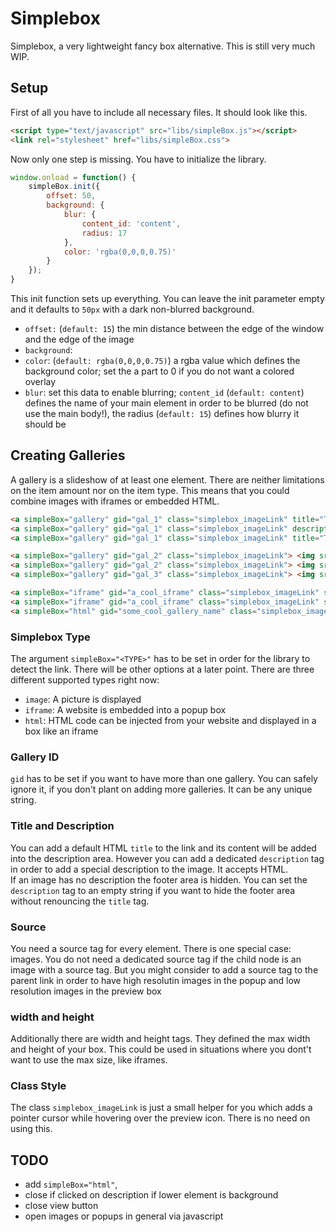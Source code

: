 # Simplebox
Simplebox, a very lightweight fancy box alternative. This is still very much WIP.

## Setup
First of all you have to include all necessary files. It should look like this.
```html
<script type="text/javascript" src="libs/simpleBox.js"></script>
<link rel="stylesheet" href="libs/simpleBox.css">
```

Now only one step is missing. You have to initialize the library.
```javascript
window.onload = function() {
	simpleBox.init({
		offset: 50, 
		background: {
			blur: {
				content_id: 'content',
				radius: 17
			}, 
			color: 'rgba(0,0,0,0.75)'
		}
	});
}
```
This init function sets up everything. You can leave the init parameter empty and it defaults to `50px` with a dark non-blurred background. 

- `offset:` (`default: 15`) the min distance between the edge of the window and the edge of the image
- `background`:
 - `color`: (`default: rgba(0,0,0,0.75)`) a rgba value which defines the background color; set the a part to 0 if you do not want a colored overlay
 - `blur`: set this data to enable blurring; `content_id` (`default: content`) defines the name of your main element in order to be blurred (do not use the main body!), the radius (`default: 15`) defines how blurry it should be

## Creating Galleries
A gallery is a slideshow of at least one element. There are neither limitations on the item amount nor on the item type. This means that you could combine images with iframes or embedded HTML.
```html
<a simpleBox="gallery" gid="gal_1" class="simplebox_imageLink" title="This title is also displayed inside of the description area" src="test_1_highres.jpg"> <img src="test_1.jpg"> </a>
<a simpleBox="gallery" gid="gal_1" class="simplebox_imageLink" description="This image has no title but a dedicated description tag.<br>You can use HTML tags in here"> <img src="test_2.jpg"> </a>
<a simpleBox="gallery" gid="gal_1" class="simplebox_imageLink" title="This title will be overwritten ..." description="... by this description."> <img src="test_3.jpg"> </a>

<a simpleBox="gallery" gid="gal_2" class="simplebox_imageLink"> <img src="test_1.jpg"> </a>
<a simpleBox="gallery" gid="gal_2" class="simplebox_imageLink"> <img src="test_2.jpg"> </a>
<a simpleBox="gallery" gid="gal_3" class="simplebox_imageLink"> <img src="test_3.jpg"> </a>

<a simpleBox="iframe" gid="a_cool_iframe" class="simplebox_imageLink" src="file:///Users/tim/Documents/__git/simplebox/tests/test.html"> <img class="prev" src="test_1.jpg"> </a>
<a simpleBox="iframe" gid="a_cool_iframe" class="simplebox_imageLink" src="https://timgoll.de"> <img class="prev" src="test_1.jpg"> </a>
<a simpleBox="html" gid="some_cool_gallery_name" class="simplebox_imageLink"> <img class="prev" src="test_1.jpg"> </a>
```
### Simplebox Type
The argument `simpleBox="<TYPE>"` has to be set in order for the library to detect the link. There will be other options at a later point. There are three different supported types right now:
- `image`: A picture is displayed
- `iframe`: A website is embedded into a popup box
- `html`: HTML code can be injected from your website and displayed in a box like an iframe

### Gallery ID
`gid` has to be set if you want to have more than one gallery. You can safely ignore it, if you don't plant on adding more galleries. It can be any unique string.

### Title and Description
You can add a default HTML `title` to the link and its content will be added into the description area. However you can add a dedicated `description` tag in order to add a special description to the image. It accepts HTML.<br>
If an image has no description the footer area is hidden. You can set the `description` tag to an empty string if you want to hide the footer area without renouncing the `title` tag.

### Source
You need a source tag for every element. There is one special case: images. You do not need a dedicated source tag if the child node is an image with a source tag. But you might consider to add a source tag to the parent link in order to have high resolutin images in the popup and low resolution images in the preview box

### width and height
Additionally there are width and height tags. They defined the max width and height of your box. This could be used in situations where you dont't want to use the max size, like iframes.

### Class Style
The class `simplebox_imageLink` is just a small helper for you which adds a pointer cursor while hovering over the preview icon. There is no need on using this.

## TODO
- add `simpleBox="html"`,
- close if clicked on description if lower element is background
- close view button
- open images or popups in general via javascript
